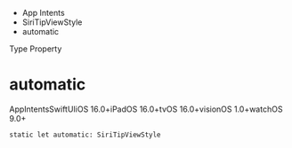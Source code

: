 

- App Intents
- SiriTipViewStyle
-  automatic 

Type Property

# automatic

AppIntentsSwiftUIiOS 16.0+iPadOS 16.0+tvOS 16.0+visionOS 1.0+watchOS 9.0+

``` source
static let automatic: SiriTipViewStyle
```

